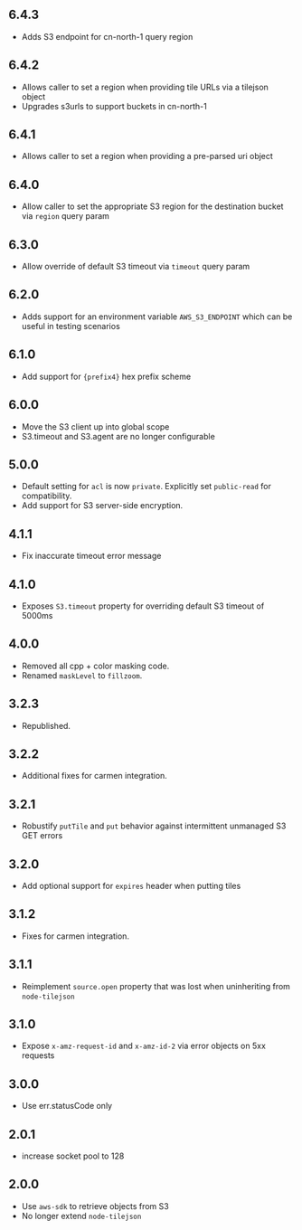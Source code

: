 ## 6.4.3

- Adds S3 endpoint for cn-north-1 query region

## 6.4.2

- Allows caller to set a region when providing tile URLs via a tilejson object
- Upgrades s3urls to support buckets in cn-north-1

## 6.4.1

- Allows caller to set a region when providing a pre-parsed uri object

## 6.4.0

- Allow caller to set the appropriate S3 region for the destination bucket via `region` query param

## 6.3.0

- Allow override of default S3 timeout via `timeout` query param

## 6.2.0

- Adds support for an environment variable `AWS_S3_ENDPOINT` which can be useful in testing scenarios

## 6.1.0

- Add support for `{prefix4}` hex prefix scheme

## 6.0.0

- Move the S3 client up into global scope
- S3.timeout and S3.agent are no longer configurable

## 5.0.0

- Default setting for `acl` is now `private`. Explicitly set `public-read` for
  compatibility.
- Add support for S3 server-side encryption.

## 4.1.1

* Fix inaccurate timeout error message

## 4.1.0

* Exposes `S3.timeout` property for overriding default S3 timeout of 5000ms

## 4.0.0

* Removed all cpp + color masking code.
* Renamed `maskLevel` to `fillzoom`.

## 3.2.3

* Republished.

## 3.2.2

* Additional fixes for carmen integration.

## 3.2.1

* Robustify `putTile` and `put` behavior against intermittent unmanaged S3 GET errors

## 3.2.0

* Add optional support for `expires` header when putting tiles

## 3.1.2

* Fixes for carmen integration.

## 3.1.1

* Reimplement `source.open` property that was lost when uninheriting from `node-tilejson`

## 3.1.0

* Expose `x-amz-request-id` and `x-amz-id-2` via error objects on 5xx requests

## 3.0.0

* Use err.statusCode only

## 2.0.1

* increase socket pool to 128

## 2.0.0

* Use `aws-sdk` to retrieve objects from S3
* No longer extend `node-tilejson`
